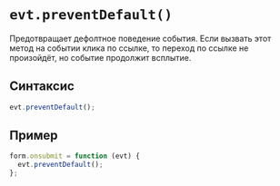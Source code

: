 # `evt.preventDefault()`

Предотвращает дефолтное поведение события. Если вызвать этот метод на событии клика по ссылке, то переход по ссылке не произойдёт, но событие продолжит всплытие.

## Синтаксис

```js
evt.preventDefault();
```

## Пример

```js
form.onsubmit = function (evt) {
  evt.preventDefault();
};
```
